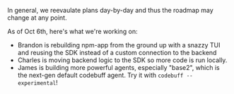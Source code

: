 In general, we reevaulate plans day-by-day and thus the roadmap may change at any point.

As of Oct 6th, here's what we're working on:
- Brandon is rebuilding npm-app from the ground up with a snazzy TUI and reusing the SDK instead of a custom connection to the backend
- Charles is moving backend logic to the SDK so more code is run locally. 
- James is building more powerful agents, especially "base2", which is the next-gen default codebuff agent. Try it with `codebuff --experimental`!